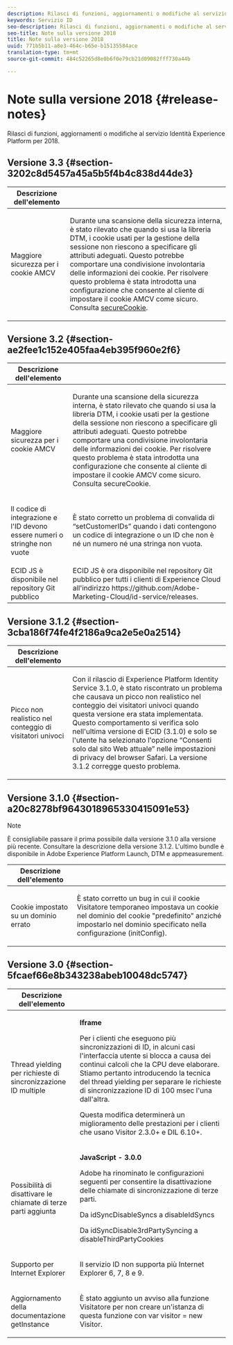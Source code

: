 ```yaml
---
description: Rilasci di funzioni, aggiornamenti o modifiche al servizio Identità Experience Platform per 2018.
keywords: Servizio ID
seo-description: Rilasci di funzioni, aggiornamenti o modifiche al servizio Identità Experience Platform per 2018.
seo-title: Note sulla versione 2018
title: Note sulla versione 2018
uuid: 771b5b11-a8e3-464c-b65e-b15135584ace
translation-type: tm+mt
source-git-commit: 484c52265d8e0b6f0e79cb21d09082fff730a44b

---
```



# Note sulla versione 2018 {#release-notes}

Rilasci di funzioni, aggiornamenti o modifiche al servizio Identità Experience Platform per 2018.

## Versione 3.3 {#section-3202c8d5457a45a5b5f4b4c838d44de3}

<table id="table_201417BD540E4EE69911AABE9BF77509"> 
 <thead> 
  <tr> 
   <th colname="col1" class="entry"> Descrizione dell'elemento </th> 
   <th colname="col2" class="entry"> </th> 
  </tr>
 </thead>
 <tbody> 
  <tr> 
   <td colname="col1"> <p>Maggiore sicurezza per i cookie AMCV </p> </td> 
   <td colname="col2"> <p>Durante una scansione della sicurezza interna, è stato rilevato che quando si usa la libreria DTM, i cookie usati per la gestione della sessione non riescono a specificare gli attributi adeguati. Questo potrebbe comportare una condivisione involontaria delle informazioni dei cookie. Per risolvere questo problema è stata introdotta una configurazione che consente al cliente di impostare il cookie AMCV come sicuro. Consulta <a href="/help/library/function-vars/securecookie.md" format="https" scope="external">secureCookie</a>. </p> </td> 
  </tr> 
 </tbody> 
</table>

## Versione 3.2 {#section-ae2fee1c152e405faa4eb395f960e2f6}

<table id="table_6546F5C74E4742E4B5E9793BCEAB66FA"> 
 <thead> 
  <tr> 
   <th colname="col1" class="entry"> Descrizione dell'elemento </th> 
   <th colname="col2" class="entry"> </th> 
  </tr>
 </thead>
 <tbody> 
  <tr> 
   <td colname="col1"> <p>Maggiore sicurezza per i cookie AMCV </p> </td> 
   <td colname="col2"> <p>Durante una scansione della sicurezza interna, è stato rilevato che quando si usa la libreria DTM, i cookie usati per la gestione della sessione non riescono a specificare gli attributi adeguati. Questo potrebbe comportare una condivisione involontaria delle informazioni dei cookie. Per risolvere questo problema è stata introdotta una configurazione che consente al cliente di impostare il cookie AMCV come sicuro. Consulta secureCookie. </p> </td> 
  </tr> 
  <tr> 
   <td colname="col1"> <p>Il codice di integrazione e l'ID devono essere numeri o stringhe non vuote </p> </td> 
   <td colname="col2"> <p>È stato corretto un problema di convalida di “setCustomerIDs” quando i dati contengono un codice di integrazione o un ID che non è né un numero né una stringa non vuota. </p> </td> 
  </tr> 
  <tr> 
   <td colname="col1"> ECID JS è disponibile nel repository Git pubblico </td> 
   <td colname="col2"> ECID JS è ora disponibile nel repository Git pubblico per tutti i clienti di Experience Cloud all'indirizzo https://github.com/Adobe-Marketing-Cloud/id-service/releases. </td> 
  </tr> 
 </tbody> 
</table>

## Versione 3.1.2 {#section-3cba186f74fe4f2186a9ca2e5e0a2514}

<table id="table_9FA4E20C996746A2A4219C9A0F759AD1"> 
 <thead> 
  <tr> 
   <th colname="col1" class="entry"> Descrizione dell'elemento </th> 
   <th colname="col2" class="entry"> </th> 
  </tr>
 </thead>
 <tbody> 
  <tr> 
   <td colname="col1"> <p>Picco non realistico nel conteggio di visitatori univoci </p> </td> 
   <td colname="col2"> <p>Con il rilascio di Experience Platform Identity Service 3.1.0, è stato riscontrato un problema che causava un picco non realistico nel conteggio dei visitatori univoci quando questa versione era stata implementata. Questo comportamento si verifica solo nell'ultima versione di ECID (3.1.0) e solo se l'utente ha selezionato l'opzione “Consenti solo dal sito Web attuale” nelle impostazioni di privacy del browser Safari. La versione 3.1.2 corregge questo problema. </p> </td> 
  </tr> 
 </tbody> 
</table>

## Versione 3.1.0 {#section-a20c8278bf9643018965330415091e53}

>[!NOTE]
>
>È consigliabile passare il prima possibile dalla versione 3.1.0 alla versione più recente. Consultare la descrizione della versione 3.1.2. L&#39;ultimo bundle è disponibile in Adobe Experience Platform Launch, DTM e appmeasurement.

<table id="table_512039AFC4D34038B8F116B71EEEE7F6"> 
 <thead> 
  <tr> 
   <th colname="col1" class="entry"> Descrizione dell'elemento </th> 
   <th colname="col2" class="entry"> </th> 
  </tr>
 </thead>
 <tbody> 
  <tr> 
   <td colname="col1"> <p>Cookie impostato su un dominio errato </p> </td> 
   <td colname="col2"> <p>È stato corretto un bug in cui il cookie Visitatore temporaneo impostava un cookie nel dominio del cookie "predefinito" anziché impostarlo nel dominio specificato nella configurazione (initConfig). </p> </td> 
  </tr> 
 </tbody> 
</table>

## Versione 3.0 {#section-5fcaef66e8b343238abeb10048dc5747}

<table id="table_7E9224D6CC924A2DB5119171C9DC5443"> 
 <thead> 
  <tr> 
   <th colname="col1" class="entry"> Descrizione dell'elemento </th> 
   <th colname="col2" class="entry"> </th> 
  </tr>
 </thead>
 <tbody> 
  <tr> 
   <td colname="col1"> <p>Thread yielding per richieste di sincronizzazione ID multiple </p> </td> 
   <td colname="col2"> <p><b>Iframe</b> </p> <p>Per i clienti che eseguono più sincronizzazioni di ID, in alcuni casi l'interfaccia utente si blocca a causa dei continui calcoli che la CPU deve elaborare. Stiamo pertanto introducendo la tecnica del thread yielding per separare le richieste di sincronizzazione ID di 100 msec l'una dall'altra. </p> <p>Questa modifica determinerà un miglioramento delle prestazioni per i clienti che usano Visitor 2.3.0+ e DIL 6.10+. </p> </td> 
  </tr> 
  <tr> 
   <td colname="col1"> Possibilità di disattivare le chiamate di terze parti aggiunta </td> 
   <td colname="col2"> <p><b>JavaScript - 3.0.0</b> </p> <p>Adobe ha rinominato le configurazioni seguenti per consentire la disattivazione delle chiamate di sincronizzazione di terze parti. </p> <p>Da idSyncDisableSyncs a disableIdSyncs </p> <p>Da idSyncDisable3rdPartySyncing a disableThirdPartyCookies </p> </td> 
  </tr> 
  <tr> 
   <td colname="col1"> <p>Supporto per Internet Explorer </p> </td> 
   <td colname="col2"> <p>Il servizio ID non supporta più Internet Explorer 6, 7, 8 e 9. </p> </td> 
  </tr> 
  <tr> 
   <td colname="col1"> <p>Aggiornamento della documentazione getInstance </p> </td> 
   <td colname="col2"> <p>È stato aggiunto un avviso alla funzione Visitatore per non creare un'istanza di questa funzione con var visitor = new Visitor. </p> </td> 
  </tr> 
 </tbody> 
</table>


